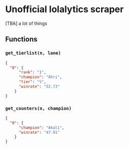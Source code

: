 # Unofficial lolalytics scraper
[TBA] a lot of things
## Functions
### `get_tierlist(n, lane)`
```json
{
  "0": {
      "rank": "1",
      "champion": "Ahri",
      "tier": "S",
      "winrate": "52.73"
    }
}
```

### `get_counters(n, champion)`  
```json
{
  "0": {
      "champion": "Akali",
      "winrate": "47.91"
    }
}
```

